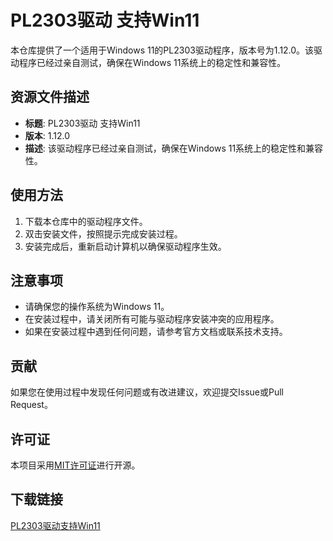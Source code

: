 # PL2303驱动 支持Win11

本仓库提供了一个适用于Windows 11的PL2303驱动程序，版本号为1.12.0。该驱动程序已经过亲自测试，确保在Windows 11系统上的稳定性和兼容性。

## 资源文件描述

- **标题**: PL2303驱动 支持Win11
- **版本**: 1.12.0
- **描述**: 该驱动程序已经过亲自测试，确保在Windows 11系统上的稳定性和兼容性。

## 使用方法

1. 下载本仓库中的驱动程序文件。
2. 双击安装文件，按照提示完成安装过程。
3. 安装完成后，重新启动计算机以确保驱动程序生效。

## 注意事项

- 请确保您的操作系统为Windows 11。
- 在安装过程中，请关闭所有可能与驱动程序安装冲突的应用程序。
- 如果在安装过程中遇到任何问题，请参考官方文档或联系技术支持。

## 贡献

如果您在使用过程中发现任何问题或有改进建议，欢迎提交Issue或Pull Request。

## 许可证

本项目采用[MIT许可证](LICENSE)进行开源。

## 下载链接

[PL2303驱动支持Win11](https://pan.quark.cn/s/5e6f41fd1f46)